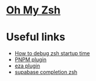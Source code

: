 # [Oh My Zsh](https://github.com/ohmyzsh/ohmyzsh)

# Useful links
- [How to debug zsh startup time](http://jb-blog.readthedocs.io/en/latest/posts/0032-debugging-zsh-startup-time.html)
- [PNPM plugin](https://github.com/ntnyq/omz-plugin-pnpm)
- [eza plugin](https://github.com/z-shell/zsh-eza)
- [supabase completion zsh](https://supabase.com/docs/reference/cli/supabase-completion#supabase-completion-zsh)